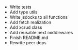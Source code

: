 - Write tests
- Add type utils
- Write jsdocks to all functions
- Add fetch realization
- Add xcrud class
- Add reusable next middlewares
- Finish README.md
- Rewrite peer deps
